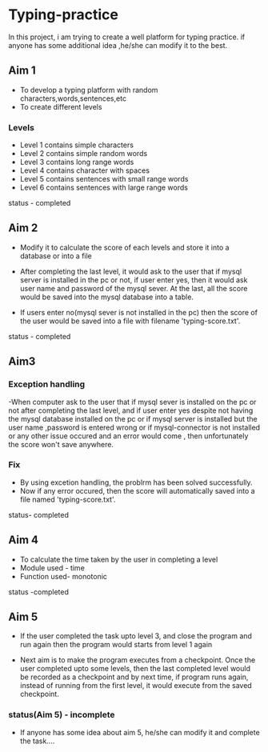 # Typing-practice
In this project, i am trying to create a well platform for typing practice. if anyone has some additional idea ,he/she can modify it to the best.

## Aim 1
- To develop a typing platform with random characters,words,sentences,etc
- To create different levels

### Levels

- Level 1 contains simple characters 
- Level 2 contains simple random words
- Level 3 contains long range words
- Level 4 contains character with spaces
- Level 5 contains sentences with small range words
- Level 6 contains sentences with large range words

status - completed

## Aim 2

- Modify it to calculate the score of each levels and store it into a database or into a file

- After completing the last level, it would ask to the user that if mysql server is installed in the pc or not, if user enter yes, then it would ask user name
  and password of the mysql sever. At the last, all the score would be saved into the mysql database into a table.

- If users enter no(mysql sever is not installed in the pc) then the score of the user would be saved into a file with filename 'typing-score.txt'. 

status - completed

## Aim3

### Exception handling

-When computer ask to the user that if mysql sever is installed on the pc or not after completing the last level, and if user enter yes despite not having the mysql
 database installed on the pc or if mysql server is installed but the user name ,password is entered wrong or if mysql-connector is not installed or any other issue occured
 and an error would come , then unfortunately the score won't save anywhere.
 
 ### Fix
 
 - By using excetion handling, the problrm has been solved successfully.
 - Now if any error occured, then the score will automatically saved into a file named 'typing-score.txt'.
 
status- completed

## Aim 4

- To calculate the time taken by the user in completing a level
- Module used - time
- Function used- monotonic

status -completed

## Aim 5

- If the user completed the task upto level 3, and close the program and run again then the program would starts from level 1 again

- Next aim is to make the program executes from a checkpoint. Once the user completed upto some levels, then the last completed level would be recorded as a checkpoint and 
  by next time, if program runs again, instead of running from the first level, it would execute from the saved checkpoint.

 ### status(Aim 5) - incomplete
      
  * If anyone has some idea about aim 5, he/she can modify it and complete the task....
    
      
      
